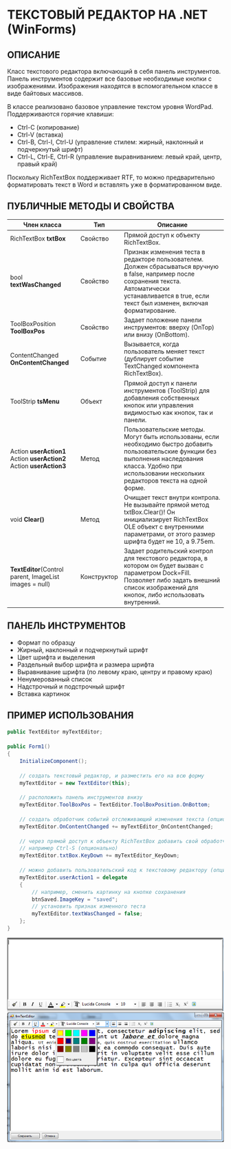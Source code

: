 # ТЕКСТОВЫЙ РЕДАКТОР НА .NET (WinForms)

## ОПИСАНИЕ

Класс текстового редактора включающий в себя панель инструментов. Панель инструментов содержит все базовые необходимые кнопки с изображениями. Изображения находятся в вспомогательном классе в виде байтовых массивов.

В классе реализовано базовое управление текстом уровня WordPad.
Поддерживаются горячие клавиши:

- Ctrl-C (копирование)
- Ctrl-V (вставка)
- Ctrl-B, Ctrl-I, Ctrl-U (управление стилем: жирный, наклонный и подчеркнутый шрифт)
- Ctrl-L, Ctrl-E, Ctrl-R (управление выравниванием: левый край, центр, правый край)

Поскольку RichTextBox поддерживает RTF, то можно предварительно форматировать текст в Word и вставлять уже в форматированном виде.

## ПУБЛИЧНЫЕ МЕТОДЫ И СВОЙСТВА

Член класса | Тип | Описание
----------- | --- | --------
RichTextBox **txtBox** | Свойство | Прямой доступ к объекту RichTextBox.
bool **textWasChanged** | Свойство | Признак изменения теста в редакторе пользователем. Должен сбрасываться вручную в false, например после сохранения текста. Автоматически устанавливается в true, если текст был изменен, включая форматирование.
ToolBoxPosition **ToolBoxPos** | Свойство | Задает положение панели инструментов: вверху (OnTop) или внизу (OnBottom).
ContentChanged **OnContentChanged** | Событие | Вызывается, когда пользователь меняет текст (дублирует событие TextChanged компонента RichTextBox).
ToolStrip **tsMenu** | Объект | Прямой доступ к панели инструментов (ToolStrip) для добавления собственных кнопок или управления видимостью как кнопок, так и панели.
Action **userAction1**<br/>Action **userAction2**<br/>Action **userAction3** | Метод | Пользовательские методы. Могут быть использованы, если необходимо быстро добавить пользовательские функции без выполнения наследования класса. Удобно при использовании нескольких редакторов текста на одной форме.
void **Clear()** | Метод | Очищает текст внутри контрола. Не вызывайте прямой метод txtBox.Clear()! Он инициализирует RichTextBox OLE объект с внутренними параметрами, от этого размер шрифта будет не 10, а 9.75em.
**TextEditor**(Control parent, ImageList images = null) | Конструктор | Задает родительский контрол для текстового редактора, в котором он будет вызван с параметром Dock=Fill. Позволяет либо задать внешний список изображений для кнопок, либо использовать внутренний.

## ПАНЕЛЬ ИНСТРУМЕНТОВ

- Формат по образцу
- Жирный, наклонный и подчеркнутый шрифт
- Цвет шрифта и выделения
- Раздельный выбор шрифта и размера шрифта
- Выравнивание шрифта (по левому краю, центру и правому краю)
- Ненумерованный список
- Надстрочный и подстрочный шрифт
- Вставка картинок

## ПРИМЕР ИСПОЛЬЗОВАНИЯ

```C#
public TextEditor myTextEditor;

public Form1()
{
    InitializeComponent();

    // создать текстовый редактор, и разместить его на всю форму
    myTextEditor = new TextEditor(this);

    // расположить панель инструментов внизу
    myTextEditor.ToolBoxPos = TextEditor.ToolBoxPosition.OnBottom;

    // создать обработчик событий отслеживающий изменения текста (опционально)
    myTextEditor.OnContentChanged += myTextEditor_OnContentChanged;

    // через прямой доступ к объекту RichTextBox добавить свой обработчик нажатия клавиш
    // например Ctrl-S (опционально)
    myTextEditor.txtBox.KeyDown += myTextEditor_KeyDown;

    // можно добавить пользовательский код к текстовому редактору (опционально)
    myTextEditor.userAction1 = delegate
    {
        // например, сменить картинку на кнопке сохранения
        btnSaved.ImageKey = "saved";
        // установить признак изменного теста
        myTextEditor.textWasChanged = false;
    };
}
```

![Sample of interface1](https://github.com/ezik117/TextEditor/blob/main/README_files/screenshot1.png)
![Sample of interface2](https://github.com/ezik117/TextEditor/blob/main/README_files/screenshot2.png)